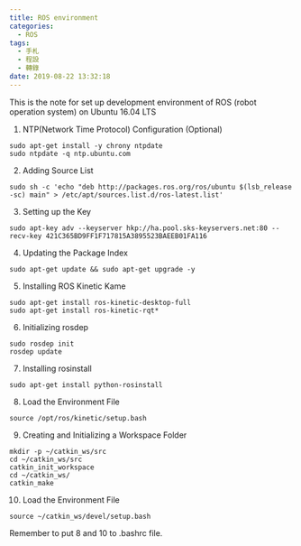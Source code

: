 ```yaml
---
title: ROS environment
categories:
  - ROS
tags:
  - 手札
  - 程設
  - 轉錄
date: 2019-08-22 13:32:18
---
```

This is the note for set up development environment of ROS (robot operation system) on Ubuntu 16.04 LTS

1. NTP(Network Time Protocol) Configuration (Optional)
```
sudo apt-get install -y chrony ntpdate
sudo ntpdate -q ntp.ubuntu.com
```

2. Adding Source List
```
sudo sh -c 'echo "deb http://packages.ros.org/ros/ubuntu $(lsb_release -sc) main" > /etc/apt/sources.list.d/ros-latest.list'
```

3. Setting up the Key
```
sudo apt-key adv --keyserver hkp://ha.pool.sks-keyservers.net:80 --recv-key 421C365BD9FF1F717815A3895523BAEEB01FA116
```

4. Updating the Package Index
```
sudo apt-get update && sudo apt-get upgrade -y
```

5. Installing ROS Kinetic Kame
```
sudo apt-get install ros-kinetic-desktop-full
sudo apt-get install ros-kinetic-rqt*
```

6. Initializing rosdep
```
sudo rosdep init
rosdep update
```

7. Installing rosinstall
```
sudo apt-get install python-rosinstall
```

8. Load the Environment File
```
source /opt/ros/kinetic/setup.bash
```

9. Creating and Initializing a Workspace Folder
```
mkdir -p ~/catkin_ws/src
cd ~/catkin_ws/src
catkin_init_workspace
cd ~/catkin_ws/
catkin_make
```

10. Load the Environment File
```
source ~/catkin_ws/devel/setup.bash
```

Remember to put 8 and 10 to .bashrc file.
